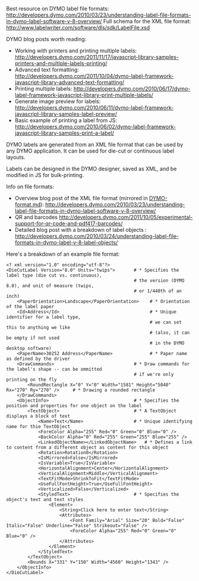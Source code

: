 Best resource on DYMO label file formats: http://developers.dymo.com/2010/03/23/understanding-label-file-formats-in-dymo-label-software-v-8-overview/
Full schema for the XML file format: http://www.labelwriter.com/software/dls/sdk/LabelFile.xsd

DYMO blog posts worth reading:
  - Working with printers and printing multiple labels: http://developers.dymo.com/2011/11/17/javascript-library-samples-printers-and-multiple-labels-printing/
  - Advanced text formatting: http://developers.dymo.com/2011/10/04/dymo-label-framework-javascript-library-advanced-text-formatting/
  - Printing multiple labels: http://developers.dymo.com/2010/06/17/dymo-label-framework-javascript-library-print-multiple-labels/
  - Generate image preview for labels: http://developers.dymo.com/2010/06/11/dymo-label-framework-javascript-library-samples-label-preview/
  - Basic example of printing a label from JS: http://developers.dymo.com/2010/06/02/dymo-label-framework-javascript-library-samples-print-a-label/

DYMO labels are generated from an XML file format that can be
used by any DYMO application. It can be used for die-cut or
continuous label layouts.

Labels can be designed in the DYMO designer, saved as XML, and
be modified in JS for bulk-printing.

Info on file formats:
  - Overview blog post of the XML file format (mirrored in [DYMO-format.md](/docs/DYMO-format.html)): http://developers.dymo.com/2010/03/23/understanding-label-file-formats-in-dymo-label-software-v-8-overview/
  - QR and barcodes http://developers.dymo.com/2011/10/05/experimental-support-for-qr-code-and-pdf417-barcodes/
  - Detailed blog post with a breakdown of label objects : http://developers.dymo.com/2010/03/24/understanding-label-file-formats-in-dymo-label-v-8-label-objects/

Here's a breakdown of an example file format:
```
<? xml version="1.0" encoding="utf-8"?>
<DieCutLabel Version="8.0" Units="twips">       # * Specifies the label type (die cut vs. continuous),
                                                # the version (DYMO 8.0), and unit of measure (twips,
                                                # or 1/440th of an inch)
    <PaperOrientation>Landscape</PaperOrientation>    # * Orientation of the label paper
    <Id>Address</Id>                                  # * Unique identifier for a label type,
                                                      # we can set this to anything we like 
                                                      # (also, it can be empty if not used 
                                                      # in the DYMO desktop software)
    <PaperName>30252 Address</PaperName>              # * Paper name as defined by the driver
    <DrawCommands>                              # * Draw commands for the label's shape -- can be ommitted
                                                # if we're only printing on the fly
        <RoundRectangle X="0" Y="0" Width="1581" Height="5040" Rx="270" Ry="270" />     # * Drawing a rounded rectangle
    </DrawCommands>
    <ObjectInfo>                                # * Specifies the position and properties for one object on the label
        <TextObject>                            # * A TextObject displays a block of text
            <Name>Text</Name>                   # * Unique identifying name for thie TextObject
            <ForeColor Alpha="255" Red="0" Green="0" Blue="0" />
            <BackColor Alpha="0" Red="255" Green="255" Blue="255" />
            <LinkedObjectName></LinkedObjectName>   # * Defines a link to content from a different object as content for this object
            <Rotation>Rotation0</Rotation>
            <IsMirrored>False</IsMirrored>
            <IsVariable>True</IsVariable>
            <HorizontalAlignment>Center</HorizontalAlignment>
            <VerticalAlignment>Middle</VerticalAlignment>
            <TextFitMode>ShrinkToFit</TextFitMode>
            <UseFullFontHeight>True</UseFullFontHeight>
            <Verticalized>False</Verticalized>
            <StyledText>                        # * Specifies the object's text and text styles
                <Element>
                    <String>Click here to enter text</String>
                    <Attributes>
                        <Font Family="Arial" Size="20" Bold="False" Italic="False" Underline="False" Strikeout="False" />
                        <ForeColor Alpha="255" Red="0" Green="0" Blue="0" />
                    </Attributes>
                </Element>
            </StyledText>
        </TextObject>
        <Bounds X="331" Y="150" Width="4560" Height="1343" />
    </ObjectInfo>
</DieCutLabel>
```
